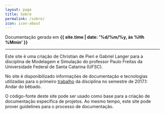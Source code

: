 ```yaml
---
layout: page
title: Sobre
permalink: /sobre/
icon: icon-about
---
```


Documentação gerada em **{{ site.time | date: '%d/%m/%y, às %Hh %Mmin' }}**
___

Este site é uma criação de Christian de Pieri e Gabriel Langer para a disciplina de Modelagem e Simulação do professor Paulo Freitas da Universidade Federal de Santa Catarina (UFSC).

No site é disponibilizado informações de documentação e tecnologias utilizadas para o primeiro [trabalho](bit.ly/andardobebado) da disciplina no semestre de 2017.1: Andar do bêbado.

O código-fonte deste site pode ser usado como base para a criação de documentação específica de projetos. Ao mesmo tempo, este site pode prover guidelines para o processo de documentação.
